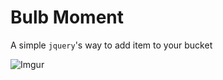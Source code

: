 # Bulb Moment

A simple `jquery`'s way to add item to your bucket

![Imgur](https://www.dropbox.com/s/n0qymrojmn5v4cd/bulb%20moment.png?raw=1)

